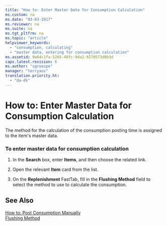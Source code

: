 ```yaml
---
title: "How to: Enter Master Data for Consumption Calculation"
ms.custom: na
ms.date: "03-03-2017"
ms.reviewer: na
ms.suite: na
ms.tgt_pltfrm: na
ms.topic: "article"
helpviewer_keywords: 
  - "consumption, calculating"
  - "master data, entering for consumption calculation"
ms.assetid: 9a64c1fa-5265-40fc-9da2-9270573d0b3d
caps.latest.revision: 6
ms.author: "sgroespe"
manager: "terryaus"
translation.priority.ht: 
  - "da-dk"
---
```

# How to: Enter Master Data for Consumption Calculation
The method for the calculation of the consumption posting time is assigned to the item's master data.  
  
### To enter master data for consumption calculation  
  
1.  In the **Search** box, enter **Items**, and then choose the related link.  
  
2.  Open the relevant **Item** card from the list.  
  
3.  On the **Replenishment** FastTab, fill in the **Flushing Method** field to select the method to use to calculate the consumption.  
  
## See Also  
 [How to: Post Consumption Manually](../Production/how-to-post-consumption-manually.md)   
 [Flushing Method](../Topic/\($%20T_27_5417%20Flushing%20Method%20$\).md)